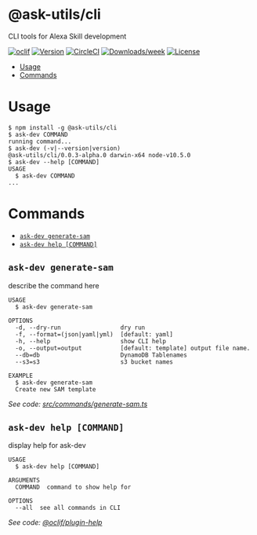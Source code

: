 @ask-utils/cli
==============

CLI tools for Alexa Skill development

[![oclif](https://img.shields.io/badge/cli-oclif-brightgreen.svg)](https://oclif.io)
[![Version](https://img.shields.io/npm/v/@ask-utils/cli.svg)](https://npmjs.org/package/@ask-utils/cli)
[![CircleCI](https://circleci.com/gh/hideokamoto/cli/tree/master.svg?style=shield)](https://circleci.com/gh/hideokamoto/cli/tree/master)
[![Downloads/week](https://img.shields.io/npm/dw/@ask-utils/cli.svg)](https://npmjs.org/package/@ask-utils/cli)
[![License](https://img.shields.io/npm/l/@ask-utils/cli.svg)](https://github.com/hideokamoto/cli/blob/master/package.json)

<!-- toc -->
* [Usage](#usage)
* [Commands](#commands)
<!-- tocstop -->
# Usage
<!-- usage -->
```sh-session
$ npm install -g @ask-utils/cli
$ ask-dev COMMAND
running command...
$ ask-dev (-v|--version|version)
@ask-utils/cli/0.0.3-alpha.0 darwin-x64 node-v10.5.0
$ ask-dev --help [COMMAND]
USAGE
  $ ask-dev COMMAND
...
```
<!-- usagestop -->
# Commands
<!-- commands -->
* [`ask-dev generate-sam`](#ask-dev-generate-sam)
* [`ask-dev help [COMMAND]`](#ask-dev-help-command)

## `ask-dev generate-sam`

describe the command here

```
USAGE
  $ ask-dev generate-sam

OPTIONS
  -d, --dry-run                 dry run
  -f, --format=(json|yaml|yml)  [default: yaml]
  -h, --help                    show CLI help
  -o, --output=output           [default: template] output file name.
  --db=db                       DynamoDB Tablenames
  --s3=s3                       s3 bucket names

EXAMPLE
  $ ask-dev generate-sam
  Create new SAM template
```

_See code: [src/commands/generate-sam.ts](https://github.com/hideokamoto/cli/blob/v0.0.3-alpha.0/src/commands/generate-sam.ts)_

## `ask-dev help [COMMAND]`

display help for ask-dev

```
USAGE
  $ ask-dev help [COMMAND]

ARGUMENTS
  COMMAND  command to show help for

OPTIONS
  --all  see all commands in CLI
```

_See code: [@oclif/plugin-help](https://github.com/oclif/plugin-help/blob/v2.1.6/src/commands/help.ts)_
<!-- commandsstop -->
